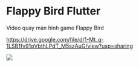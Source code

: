# Flappy Bird Flutter

Video quay màn hình game Flappy Bird

https://drive.google.com/file/d/1-Mt_q-1LSB1fv91qVbthLPdT_M5szAuG/view?usp=sharing

![](https://res.cloudinary.com/dduc7th-dec/image/upload/v1703473054/flappy_bird_tij89j.gif)
